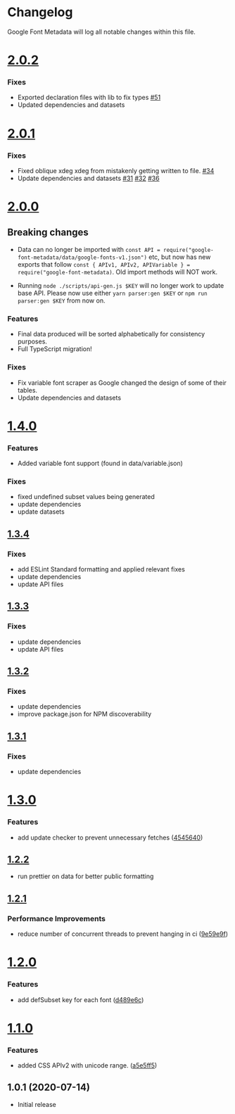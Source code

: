 # Changelog

Google Font Metadata will log all notable changes within this file.

# [2.0.2](https://github.com/fontsource/google-font-metadata/releases/tag/v2.0.2)

### Fixes

- Exported declaration files with lib to fix types [#51](https://github.com/fontsource/google-font-metadata/pull/51)
- Updated dependencies and datasets

# [2.0.1](https://github.com/fontsource/google-font-metadata/releases/tag/v2.0.1)

### Fixes

- Fixed oblique xdeg xdeg from mistakenly getting written to file. [#34](https://github.com/fontsource/google-font-metadata/pull/34)
- Update dependencies and datasets [#31](https://github.com/fontsource/google-font-metadata/pull/31) [#32](https://github.com/fontsource/google-font-metadata/pull/32) [#36](https://github.com/fontsource/google-font-metadata/pull/36)

# [2.0.0](https://github.com/fontsource/google-font-metadata/releases/tag/v2.0.0)

## Breaking changes

- Data can no longer be imported with `const API = require("google-font-metadata/data/google-fonts-v1.json")` etc, but now has new exports that follow `const { APIv1, APIv2, APIVariable } = require("google-font-metadata)`. Old import methods will NOT work.

- Running `node ./scripts/api-gen.js $KEY` will no longer work to update base API. Please now use either `yarn parser:gen $KEY` or `npm run parser:gen $KEY` from now on.

### Features

- Final data produced will be sorted alphabetically for consistency purposes.
- Full TypeScript migration!

### Fixes

- Fix variable font scraper as Google changed the design of some of their tables.
- Update dependencies and datasets

# [1.4.0](https://github.com/fontsource/google-font-metadata/releases/tag/v1.4.0)

### Features

- Added variable font support (found in data/variable.json)

### Fixes

- fixed undefined subset values being generated
- update dependencies
- update datasets

## [1.3.4](https://github.com/fontsource/google-font-metadata/releases/tag/v1.3.4)

### Fixes

- add ESLint Standard formatting and applied relevant fixes
- update dependencies
- update API files

## [1.3.3](https://github.com/fontsource/google-font-metadata/releases/tag/v1.3.3)

### Fixes

- update dependencies
- update API files

## [1.3.2](https://github.com/fontsource/google-font-metadata/releases/tag/v1.3.2)

### Fixes

- update dependencies
- improve package.json for NPM discoverability

## [1.3.1](https://github.com/fontsource/google-font-metadata/releases/tag/v1.3.1)

### Fixes

- update dependencies

# [1.3.0](https://github.com/fontsource/google-font-metadata/releases/tag/v1.3.0)

### Features

- add update checker to prevent unnecessary fetches ([4545640](https://github.com/DecliningLotus/google-font-metadata/commit/4545640ca0b4765f238f69de455368c5c53bde73))

## [1.2.2](https://github.com/fontsource/google-font-metadata/releases/tag/v1.2.2)

- run prettier on data for better public formatting

## [1.2.1](https://github.com/fontsource/google-font-metadata/releases/tag/v1.2.1)

### Performance Improvements

- reduce number of concurrent threads to prevent hanging in ci ([9e59e9f](https://github.com/DecliningLotus/google-font-metadata/commit/9e59e9f490ffe510e7ca87ec3741f3781aa3b7e2))

# [1.2.0](https://github.com/fontsource/google-font-metadata/releases/tag/v1.2.0)

### Features

- add defSubset key for each font ([d489e6c](https://github.com/DecliningLotus/google-font-metadata/commit/d489e6ccdb79f68fc160aa834228742de135e24c))

# [1.1.0](https://github.com/fontsource/google-font-metadata/releases/tag/v1.1.0)

### Features

- added CSS APIv2 with unicode range. ([a5e5ff5](https://github.com/DecliningLotus/google-font-metadata/commit/a5e5ff5c63810bf80e0a0e7fb68dc8a55ae6db6b))

## 1.0.1 (2020-07-14)

- Initial release
